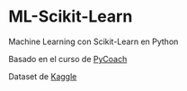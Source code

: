 # ML-Scikit-Learn

Machine Learning con Scikit-Learn en Python

Basado en el curso de [PyCoach](https://www.youtube.com/watch?v=V4ab6qsJZMY)

Dataset de [Kaggle](https://www.kaggle.com/datasets/lakshmi25npathi/imdb-dataset-of-50k-movie-reviews)
